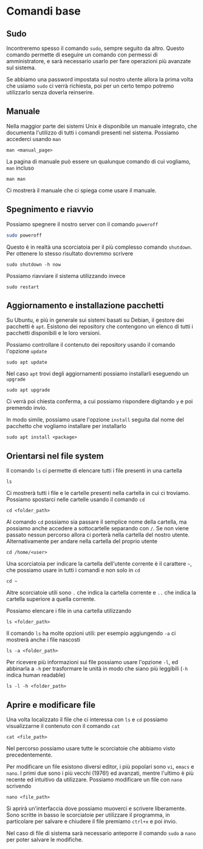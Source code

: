 # Comandi base

## Sudo 

Incontreremo spesso il comando `sudo`, sempre seguito da altro. Questo comando permette di eseguire un comando con permessi di amministratore, e sarà necessario usarlo per fare operazioni più avanzate sul sistema.

Se abbiamo una password impostata sul nostro utente allora la prima volta che usiamo `sudo` ci verrà richiesta, poi per un certo tempo potremo utilizzarlo senza doverla reinserire.

## Manuale

Nella maggior parte dei sistemi Unix è disponibile un manuale integrato, che documenta l'utilizzo di tutti i comandi presenti nel sistema. Possiamo accederci usando `man`

```shell
man <manual_page>
```

La pagina di manuale può essere un qualunque comando di cui vogliamo, `man` incluso

```shell
man man
```

Ci mostrerà il manuale che ci spiega come usare il manuale.

## Spegnimento e riavvio

Possiamo spegnere il nostro server con il comando `poweroff`

```bash
sudo poweroff
```

Questo è in realtà una scorciatoia per il più complesso comando `shutdown`. Per ottenere lo stesso risultato dovremmo scrivere

```shell
sudo shutdown -h now
```

Possiamo riavviare il sistema utilizzando invece

```shell
sudo restart
```

## Aggiornamento e installazione pacchetti

Su Ubuntu, e più in generale sui sistemi basati su Debian, il gestore dei pacchetti è `apt`. Esistono dei repository che contengono un elenco di tutti i pacchetti disponibili e le loro versioni. 

Possiamo controllare il contenuto dei repository usando il comando l'opzione `update`

```shell
sudo apt update
```

Nel caso `apt` trovi degli aggiornamenti possiamo installarli eseguendo un `upgrade`

```shell
sudo apt upgrade
```

Ci verrà poi chiesta conferma, a cui possiamo rispondere digitando `y` e poi premendo invio.

In modo simile, possiamo usare l'opzione `install` seguita dal nome del pacchetto che vogliamo installare per installarlo

```shell
sudo apt install <package>
```

## Orientarsi nel file system

Il comando `ls` ci permette di elencare tutti i file presenti in una cartella

```shell
ls
```

Ci mostrerà tutti i file e le cartelle presenti nella cartella in cui ci troviamo. Possiamo spostarci nelle cartelle usando il comando `cd`

```shell
cd <folder_path>
```

Al comando `cd` possiamo sia passare il semplice nome della cartella, ma possiamo anche accedere a sottocartelle separando con `/`. Se non viene passato nessun percorso allora ci porterà nella cartella del nostro utente. Alternativamente per andare nella cartella del proprio utente

```shell
cd /home/<user>
```

Una scorciatoia per indicare la cartella dell'utente corrente è il carattere `~`, che possiamo usare in tutti i comandi e non solo in `cd`

```shell
cd ~
```

Altre scorciatoie utili sono `.` che indica la cartella corrente e `..` che indica la cartella superiore a quella corrente.

Possiamo elencare i file in una cartella utilizzando 

```shell
ls <folder_path>
```

Il comando `ls` ha molte opzioni utili: per esempio aggiungendo `-a` ci mostrerà anche i file nascosti

```shell
ls -a <folder_path>
```

Per ricevere più informazioni sui file possiamo usare l'opzione `-l`, ed abbinarla a `-h` per trasformare le unità in modo che siano più leggibili (`-h` indica human readable)

```shell
ls -l -h <folder_path>
```

## Aprire e modificare file

Una volta localizzato il file che ci interessa con `ls` e `cd` possiamo visualizzarne il contenuto con il comando `cat`

```shell
cat <file_path>
```

Nel percorso possiamo usare tutte le scorciatoie che abbiamo visto precedentemente.

Per modificare un file esistono diversi editor, i più popolari sono `vi`, `emacs` e `nano`. I primi due sono i più vecchi (1976!) ed avanzati, mentre l'ultimo è più recente ed intuitivo da utilizzare. Possiamo modificare un file con `nano` scrivendo

```shell
nano <file_path>
```

Si aprirà un'interfaccia dove possiamo muoverci e scrivere liberamente. Sono scritte in basso le scorciatoie per utilizzare il programma, in particolare per salvare e chiudere il file premiamo `ctrl+x` e poi invio.

Nel caso di file di sistema sarà necessario anteporre il comando `sudo` a `nano` per poter salvare le modifiche.

